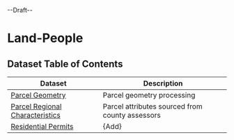 --Draft--

# Land-People

## Dataset Table of Contents

**Dataset**|**Description**
-----|-----
[Parcel Geometry](parcel-geometry.md)|Parcel geometry processing
[Parcel Regional Characteristics](parcel-characteristics.md)|Parcel attributes sourced from county assessors
[Residential Permits](residential-permits.md)|{Add}
